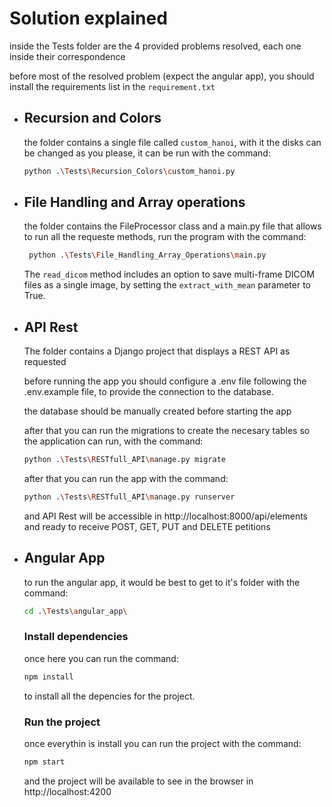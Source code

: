 # Solution explained

inside the Tests folder are the 4 provided problems resolved, each one inside their correspondence 

before most of the resolved problem (expect the angular app), you should install the requirements list in the `requirement.txt`

- ## Recursion and Colors
    the folder contains a single file called `custom_hanoi`, with it the disks can be changed as you please, it can be run with the command:
    ```sh
    python .\Tests\Recursion_Colors\custom_hanoi.py
    ``` 


- ## File Handling and Array operations
   the folder contains the FileProcessor class and a main.py file that allows to run all the requeste methods, run the program with the command:

   ```sh
    python .\Tests\File_Handling_Array_Operations\main.py
   ```

   The `read_dicom` method includes an option to save multi-frame DICOM files as a single image, by setting the `extract_with_mean` parameter to True.

- ## API Rest

   The folder contains a Django project that displays a REST API as requested 

   before running the app you should configure a .env file following the .env.example file, to provide the connection to the database.

   the database should be manually created before starting the app

   after that you can run the migrations to create the necesary tables so the application can run, with the command:

   ```sh
   python .\Tests\RESTfull_API\manage.py migrate
   ```

   after that you can run the app with the command:
   ```sh
   python .\Tests\RESTfull_API\manage.py runserver
   ```

   and API Rest will be accessible in http://localhost:8000/api/elements and ready to receive POST, GET, PUT and DELETE petitions

- ## Angular App

    to run the angular app, it would be best to get to it's folder with the command:

    ```sh
    cd .\Tests\angular_app\
    ```

    ### Install dependencies

    once here you can run the command:

    ```sh
    npm install
    ```

    to install all the depencies for the project.

    ### Run the project
    once everythin is install you can run the project with the command:

    ```sh
    npm start
    ```

    and the project will be available to see in the browser in http://localhost:4200
